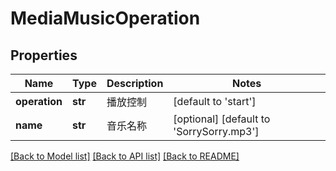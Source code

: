 # MediaMusicOperation

## Properties
Name | Type | Description | Notes
------------ | ------------- | ------------- | -------------
**operation** | **str** | 播放控制 | [default to 'start']
**name** | **str** | 音乐名称 | [optional] [default to 'SorrySorry.mp3']

[[Back to Model list]](../README.md#documentation-for-models) [[Back to API list]](../README.md#documentation-for-api-endpoints) [[Back to README]](../README.md)


